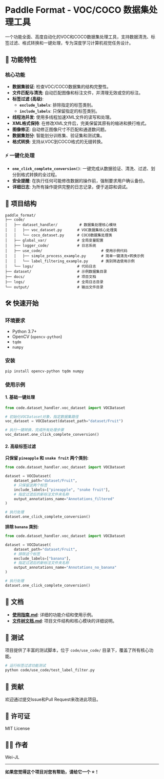 # Paddle Format - VOC/COCO 数据集处理工具

一个功能全面、高度自动化的VOC和COCO数据集处理工具，支持数据清洗、标签过滤、格式转换和一键处理，专为深度学习计算机视觉任务设计。

## 🚀 功能特性

### 核心功能
- **数据集验证**: 检查VOC/COCO数据集的结构完整性。
- **文件匹配与清洗**: 自动匹配图像和标注文件，并清理无效或空的标注。
- **标签过滤 (高级)**:
  - **`exclude_labels`**: 排除指定的标签类别。
  - **`include_labels`**: 只保留指定的标签类别。
- **线程池并发**: 使用多线程加速XML文件的读写和处理。
- **XML格式保持**: 在修改XML文件后，完美保留其原有的缩进和换行格式。
- **图像修正**: 自动修正图像尺寸不匹配和通道数问题。
- **数据集划分**: 智能划分训练集、验证集和测试集。
- **格式转换**: 支持从VOC到COCO格式的无缝转换。

### ⚡ 一键化处理
- **`one_click_complete_conversion()`**: 一键完成从数据验证、清洗、过滤、划分到格式转换的全过程。
- **安全提醒**: 在执行任何可能修改数据的操作前，强制要求用户确认备份。
- **详细日志**: 为所有操作提供完整的日志记录，便于追踪和调试。

## 📂 项目结构

```
paddle_format/
├── code/
│   ├── dataset_handler/          # 数据集处理核心模块
│   │   ├── voc_dataset.py       # VOC数据集核心处理类
│   │   └── coco_dataset.py      # COCO数据集处理类
│   ├── global_var/              # 全局变量配置
│   ├── logger_code/             # 日志系统
│   ├── use_code/                           # 使用示例代码
│   │   ├── simple_process_example.py       # 简单一键清洗+转换示例
│   │   └── label_filtering_example.py      # 类别筛选使用示例
│   └── logs/                    # 代码日志
├── dataset/                     # 示例数据集目录
├── docs/                        # 项目文档
├── logs/                        # 全局日志目录
└── output/                      # 输出文件目录
```

## 🛠️ 快速开始

### 环境要求
- Python 3.7+
- OpenCV (`opencv-python`)
- `tqdm`
- `numpy`

### 安装
```bash
pip install opencv-python tqdm numpy
```

### 使用示例

#### 1. 基础一键处理
```python
from code.dataset_handler.voc_dataset import VOCDataset

# 初始化VOCDataset对象，指定数据集路径
voc_dataset = VOCDataset(dataset_path="dataset/Fruit")

# 执行一键转换，完成所有处理步骤
voc_dataset.one_click_complete_conversion()
```

#### 2. 高级标签过滤

**只保留 `pineapple` 和 `snake fruit` 两个类别:**
```python
from code.dataset_handler.voc_dataset import VOCDataset

dataset = VOCDataset(
    dataset_path="dataset/Fruit",
    # 只保留这两个标签
    include_labels=["pineapple", "snake fruit"],
    # 指定过滤后的新标注文件夹名称
    output_annotations_name="Annotations_filtered"
)

# 执行处理
dataset.one_click_complete_conversion()
```

**排除 `banana` 类别:**
```python
from code.dataset_handler.voc_dataset import VOCDataset

dataset = VOCDataset(
    dataset_path="dataset/Fruit",
    # 排除这个标签
    exclude_labels=["banana"],
    # 指定过滤后的新标注文件夹名称
    output_annotations_name="Annotations_no_banana"
)

# 执行处理
dataset.one_click_complete_conversion()
```

## 📖 文档

- **[使用指南.md](docs/使用指南.md)**: 详细的功能介绍和使用示例。
- **[文件树文档.md](docs/文件树文档.md)**: 项目文件结构和核心模块的详细说明。

## 🧪 测试

项目提供了丰富的测试脚本，位于 `code/use_code/` 目录下，覆盖了所有核心功能。

```bash
# 运行标签过滤功能测试
python code/use_code/test_label_filter.py
```

## 🤝 贡献

欢迎通过提交Issue和Pull Request来改进此项目。

## 📄 许可证

MIT License

## 👨‍💻 作者

Wei-JL

---

**如果您觉得这个项目对您有帮助，请给它一个 ⭐️！**